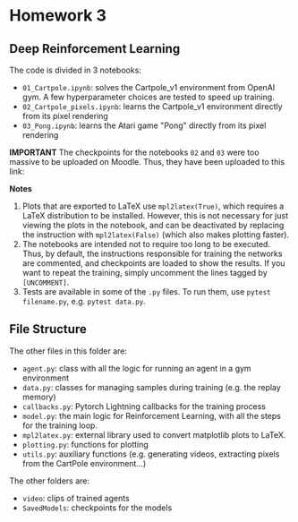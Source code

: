 # Homework 3 
## Deep Reinforcement Learning

The code is divided in 3 notebooks:
- `01_Cartpole.ipynb`: solves the Cartpole_v1 environment from OpenAI gym. A few hyperparameter choices are tested to speed up training.
- `02_Cartpole_pixels.ipynb`: learns the Cartpole_v1 environment directly from its pixel rendering
- `03_Pong.ipynb`: learns the Atari game "Pong" directly from its pixel rendering

**IMPORTANT**
The checkpoints for the notebooks `02` and `03` were too massive to be uploaded on Moodle. Thus, they have been uploaded to this link: 

**Notes**
1. Plots that are exported to LaTeX use `mpl2latex(True)`, which requires a LaTeX distribution to be installed. However, this is not necessary for just viewing the plots in the notebook, and can be deactivated by replacing the instruction with `mpl2latex(False)` (which also makes plotting faster).
2. The notebooks are intended not to require too long to be executed. Thus, by default, the instructions responsible for training the networks are commented, and checkpoints are loaded to show the results. If you want to repeat the training, simply uncomment the lines tagged by `[UNCOMMENT]`.
3. Tests are available in some of the `.py` files. To run them, use `pytest filename.py`, e.g. `pytest data.py`.

## File Structure
The other files in this folder are:
- `agent.py`: class with all the logic for running an agent in a gym environment
- `data.py`: classes for managing samples during training (e.g. the replay memory)
- `callbacks.py`: Pytorch Lightning callbacks for the training process
- `model.py`: the main logic for Reinforcement Learning, with all the steps for the training loop.
- `mpl2latex.py`: external library used to convert matplotlib plots to LaTeX. 
- `plotting.py`: functions for plotting
- `utils.py`: auxiliary functions (e.g. generating videos, extracting pixels from the CartPole environment...)

The other folders are:
- `video`: clips of trained agents
- `SavedModels`: checkpoints for the models
